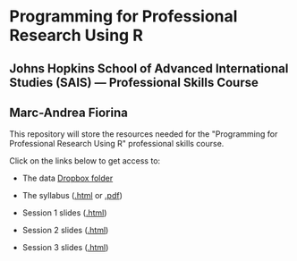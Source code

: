 # Programming for Professional Research Using R

## Johns Hopkins School of Advanced International Studies (SAIS) — Professional Skills Course

## Marc-Andrea Fiorina

This repository will store the resources needed for the "Programming for Professional Research Using R" professional skills course.

Click on the links below to get access to:

- The data [Dropbox folder](https://www.dropbox.com/sh/hx6r5hcqvndorgu/AAA2LbKrtMXmJSaPUsMpN2_2a?dl=0)

- The syllabus ([.html](https://mfiorina.github.io/sais_r_course/syllabus/r_course_syllabus.html) or [.pdf](https://mfiorina.github.io/sais_r_course/syllabus/r_course_syllabus.pdf))

- Session 1 slides ([.html](https://mfiorina.github.io/sais_r_course/slides/session_1/session_1.html))

- Session 2 slides ([.html](https://mfiorina.github.io/sais_r_course/slides/session_2/session_2.html))

- Session 3 slides ([.html](https://mfiorina.github.io/sais_r_course/slides/session_3/session_3.html))
